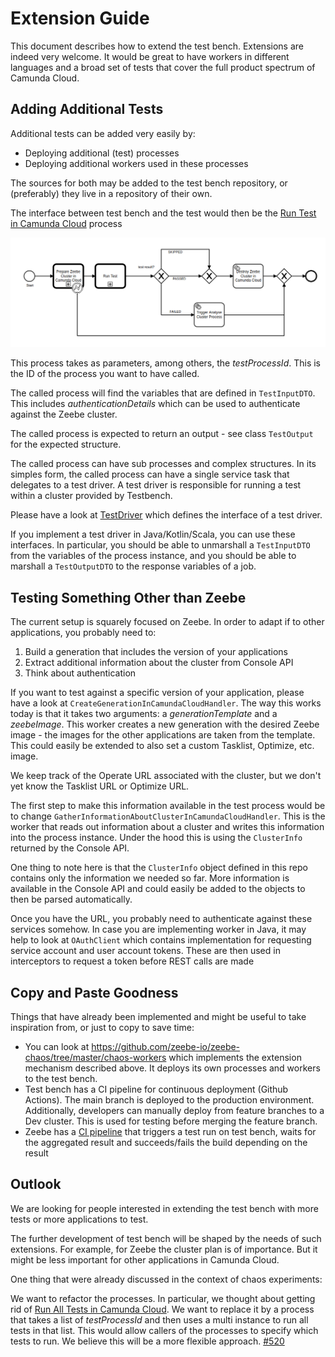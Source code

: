# Extension Guide

This document describes how to extend the test bench. Extensions are indeed very welcome.
It would be great to have workers in different languages and a broad set of tests that cover the full product spectrum of Camunda Cloud.

## Adding Additional Tests

Additional tests can be added very easily by:
* Deploying additional (test) processes
* Deploying additional workers used in these processes

The sources for both may be added to the test bench repository, or (preferably) they live in a repository of their own.

The interface between test bench and the test would then be the [Run Test in Camunda Cloud](../README.md#run-test-in-camunda-cloud) process

![Run Test In Camunda Cloud](assets/run-test-in-camunda-cloud.png)

This process takes as parameters, among others, the _testProcessId_. This is the ID of the process you want to have called.

The called process will find the variables that are defined in `TestInputDTO`. This includes _authenticationDetails_ which
can be used to authenticate against the Zeebe cluster.

The called process is expected to return an output - see class `TestOutput` for the expected structure.

The called process can have sub processes and complex structures. In its simples form, the called process can have a single service task
that delegates to a test driver. A test driver is responsible for running a test within a cluster provided by Testbench.

Please have a look at [TestDriver](/testdriver/api/src/main/java/io/zeebe/clustertestbench/testdriver/api/TestDriver.java) which defines the interface of a test driver.

If you implement a test driver in Java/Kotlin/Scala, you can use these interfaces. In particular, you should be able to
unmarshall a `TestInputDTO` from the variables of the process instance, and you should be able to marshall a `TestOutputDTO`
to the response variables of a job.

## Testing Something Other than Zeebe

The current setup is squarely focused on Zeebe. In order to adapt if to other applications, you probably need to:

1. Build a generation that includes the version of your applications
2. Extract additional information about the cluster from Console API
3. Think about authentication

If you want to test against a specific version of your application, please have a look at `CreateGenerationInCamundaCloudHandler`.
The way this works today is that it takes two arguments: a _generationTemplate_ and a _zeebeImage_.
This worker creates a new generation with the desired Zeebe image - the images for the other applications are taken from the template.
This could easily be extended to also set a custom Tasklist, Optimize, etc. image.

We keep track of the Operate URL associated with the cluster, but we don't yet know the Tasklist URL or Optimize URL.

The first step to make this information available in the test process would be to change `GatherInformationAboutClusterInCamundaCloudHandler`.
This is the worker that reads out information about a cluster and writes this information into the process instance.
Under the hood this is using the `ClusterInfo` returned by the Console API.

One thing to note here is that the `ClusterInfo` object defined in this repo contains only the information we needed
so far. More information is available in the Console API and could easily be added to the objects to then be parsed
automatically.

Once you have the URL, you probably need to authenticate against these services somehow. In case you are implementing
worker in Java, it may help to look at `OAuthClient` which contains implementation for requesting service account and
user account tokens. These are then used in interceptors to request a token before REST calls are made

## Copy and Paste Goodness

Things that have already been implemented and might be useful to take inspiration from, or just to copy to save time:
* You can look at https://github.com/zeebe-io/zeebe-chaos/tree/master/chaos-workers which implements the extension mechanism described above. It deploys its own processes and workers to the test bench.
* Test bench has a CI pipeline for continuous deployment (Github Actions). The main branch is deployed to the production environment. Additionally, developers can manually deploy from feature branches to a Dev cluster. This is used for testing before merging the feature branch.
* Zeebe has a [CI pipeline](https://github.com/camunda/zeebe/blob/975a2448ca9285d038166cfda3d94c8ee73301ab/.github/workflows/testbench.yaml) that triggers a test run on test bench, waits for the aggregated result and succeeds/fails the build depending on the result

## Outlook

We are looking for people interested in extending the test bench with more tests or more applications to test.

The further development of test bench will be shaped by the needs of such extensions.
For example, for Zeebe the cluster plan is of importance. But it might be less important for other applications in Camunda Cloud.

One thing that were already discussed in the context of chaos experiments:

We want to refactor the processes. In particular, we thought about getting rid of [Run All Tests in Camunda Cloud](../README.md#run-all-tests-in-camunda-cloud).
We want to replace it by a process that takes a list of _testProcessId_ and then uses a multi instance to run all tests in that list.
This would allow callers of the processes to specify which tests to run. We believe this will be a more flexible approach.
[#520](https://github.com/zeebe-io/zeebe-cluster-testbench/issues/520)
